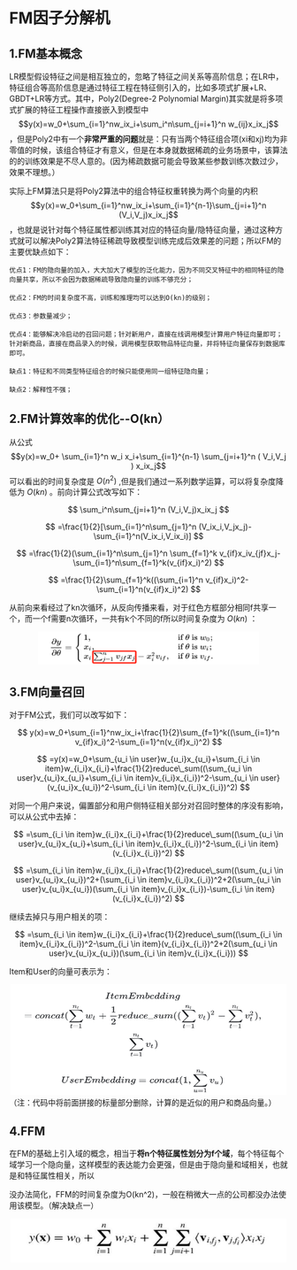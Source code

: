 # FM因子分解机

## 1.FM基本概念

LR模型假设特征之间是相互独立的，忽略了特征之间关系等高阶信息；在LR中，特征组合等高阶信息是通过特征工程在特征侧引入的，比如多项式扩展+LR、GBDT+LR等方式。其中，Poly2(Degree-2 Polynomial Margin)其实就是将多项式扩展的特征工程操作直接嵌入到模型中 
 $$y(x)=w_0+\sum_{i=1}^nw_ix_i+\sum_i^n\sum_{j=i+1}^n w_{ij}x_ix_j$$ ，但是Poly2中有一个**非常严重的问题**就是：只有当两个特征组合项(xi和xj)均为非零值的时候，该组合特征才有意义，但是在本身就数据稀疏的业务场景中，该算法的的训练效果是不尽人意的。(因为稀疏数据可能会导致某些参数训练次数过少，效果不理想。）	

实际上FM算法只是将Poly2算法中的组合特征权重转换为两个向量的内积 $$y(x)=w_0+\sum_{i=1}^nw_ix_i+\sum_{i=1}^{n-1}\sum_{j=i+1}^n (V_i,V_j)x_ix_j$$ ，也就是说针对每个特征属性都训练其对应的特征向量/隐特征向量，通过这种方式就可以解决Poly2算法特征稀疏导致模型训练完成后效果差的问题；所以FM的主要优缺点如下：

	优点1：FM的隐向量的加入，大大加大了模型的泛化能力，因为不同交叉特征中的相同特征的隐向量共享，所以不会因为数据稀疏导致隐向量的训练不够充分；

	优点2：FM的时间复杂度不高，训练和推理均可以达到O(kn)的级别；

	优点3：参数量减少；

	优点4：能够解决冷启动的召回问题；针对新用户，直接在线调用模型计算用户特征向量即可；针对新商品，直接在商品录入的时候，调用模型获取物品特征向量，并将特征向量保存到数据库即可。

	缺点1：特征和不同类型特征组合的时候只能使用同一组特征隐向量；

	缺点2：解释性不强；

## 2.FM计算效率的优化--O(kn）

从公式 
$$y(x)=w_0+ \sum_{i=1}^n w_i x_i+\sum_{i=1}^{n-1} \sum_{j=i+1}^n ( V_i,V_j ) x_ix_j$$ 
可以看出的时间复杂度是
$O(n^2)$
,但是我们通过一系列数学运算，可以将复杂度降低为
$O(kn)$
。前向计算公式改写如下：

$$
\sum_i^n\sum_{j=i+1}^n (V_i,V_j)x_ix_j
$$

$$
=\frac{1}{2}[\sum_{i=1}^n\sum_{j=1}^n (V_ix_i,V_jx_j)-\sum_{i=1}^n(V_ix_i,V_ix_i)]
$$

$$
=\frac{1}{2}(\sum_{i=1}^n\sum_{j=1}^n \sum_{f=1}^k v_{if}x_iv_{jf}x_j-\sum_{i=1}^n\sum_{f=1}^k(v_{if}x_i)^2)
$$

$$
=\frac{1}{2}\sum_{f=1}^k((\sum_{i=1}^n v_{if}x_i)^2-\sum_{i=1}^n(v_{if}x_i)^2)
$$

从前向来看经过了kn次循环，从反向传播来看，对于红色方框部分相同f共享一个，而一个f需要n次循环，一共有k个不同的f所以时间复杂度为 $O(kn)$ ：

<div align="center">    
<img src="assets/image-20240110184029-dx37uwd.png" alt="图片描述" width="400" height="60">
</div>

## 3.FM向量召回

对于FM公式，我们可以改写如下：

$$
y(x)=w_0+\sum_{i=1}^nw_ix_i+\frac{1}{2}\sum_{f=1}^k((\sum_{i=1}^n v_{if}x_i)^2-\sum_{i=1}^n(v_{if}x_i)^2)
$$

$$
=y(x)=w_0+\sum_{u_i \in user}w_{u_i}x_{u_i}+\sum_{i_i \in item}w_{i_i}x_{i_i}+\frac{1}{2}reduce\_sum((\sum_{u_i \in user}v_{u_i}x_{u_i}+\sum_{i_i \in item}v_{i_i}x_{i_i})^2-\sum_{u_i \in user}(v_{u_i}x_{u_i})^2-\sum_{i_i \in item}(v_{i_i}x_{i_i})^2)
$$

对同一个用户来说，偏置部分和用户侧特征相关部分对召回时整体的序没有影响，可以从公式中去掉：

$$
=\sum_{i_i \in item}w_{i_i}x_{i_i}+\frac{1}{2}reduce\_sum((\sum_{u_i \in user}v_{u_i}x_{u_i}+\sum_{i_i \in item}v_{i_i}x_{i_i})^2-\sum_{i_i \in item}(v_{i_i}x_{i_i})^2)
$$

$$
=\sum_{i_i \in item}w_{i_i}x_{i_i}+\frac{1}{2}reduce\_sum((\sum_{u_i \in user}v_{u_i}x_{u_i})^2+(\sum_{i_i \in item}v_{i_i}x_{i_i})^2+2(\sum_{u_i \in user}v_{u_i}x_{u_i})(\sum_{i_i \in item}v_{i_i}x_{i_i})-\sum_{i_i \in item}(v_{i_i}x_{i_i})^2)
$$

继续去掉只与用户相关的项：

$$
=\sum_{i_i \in item}w_{i_i}x_{i_i}+\frac{1}{2}reduce\_sum((\sum_{i_i \in item}v_{i_i}x_{i_i})^2-\sum_{i_i \in item}(v_{i_i}x_{i_i})^2+2(\sum_{u_i \in user}v_{u_i}x_{u_i})(\sum_{i_i \in item}v_{i_i}x_{i_i}))
$$

Item和User的向量可表示为：
<div align="center">    
<img src="assets/image-20240110193335-ffcjli5.png" alt="图片描述" width="500" height="200">
</div>
	（注：代码中将前面拼接的标量部分删除，计算的是近似的用户和商品向量。）

## 4.FFM

在FM的基础上引入域的概念，相当于**将n个特征属性划分为f个域**，每个特征每个域学习一个隐向量，这样模型的表达能力会更强，但是由于隐向量和域相关，也就是和特征属性相关，所以

没办法简化，FFM的时间复杂度为O(kn^2)，一般在稍微大一点的公司都没办法使用该模型。（解决缺点一）
<div align="center">    
<img src="assets/image-20240110193835-dairi3k.png" alt="图片描述" width="500" height="80">
</div>
